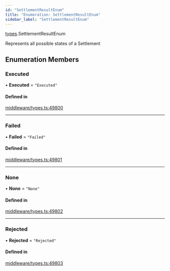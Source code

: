 ```yaml
---
id: "SettlementResultEnum"
title: "Enumeration: SettlementResultEnum"
sidebar_label: "SettlementResultEnum"
---
```


[types](../../../modules/Types/Types.md).SettlementResultEnum

Represents all possible states of a Settlement

## Enumeration Members

### Executed

• **Executed** = ``"Executed"``

#### Defined in

[middleware/types.ts:49800](https://github.com/PolymeshAssociation/polymesh-sdk/blob/fe2e6dd1d/src/middleware/types.ts#L49800)

___

### Failed

• **Failed** = ``"Failed"``

#### Defined in

[middleware/types.ts:49801](https://github.com/PolymeshAssociation/polymesh-sdk/blob/fe2e6dd1d/src/middleware/types.ts#L49801)

___

### None

• **None** = ``"None"``

#### Defined in

[middleware/types.ts:49802](https://github.com/PolymeshAssociation/polymesh-sdk/blob/fe2e6dd1d/src/middleware/types.ts#L49802)

___

### Rejected

• **Rejected** = ``"Rejected"``

#### Defined in

[middleware/types.ts:49803](https://github.com/PolymeshAssociation/polymesh-sdk/blob/fe2e6dd1d/src/middleware/types.ts#L49803)
